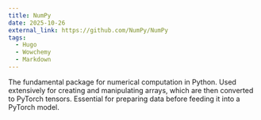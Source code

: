 ```yaml
---
title: NumPy
date: 2025-10-26
external_link: https://github.com/NumPy/NumPy
tags:
  - Hugo
  - Wowchemy
  - Markdown
---
```


The fundamental package for numerical computation in Python. Used extensively for creating and manipulating arrays, which are then converted to PyTorch tensors. Essential for preparing data before feeding it into a PyTorch model.

<!--more-->
